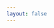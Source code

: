 ```yaml
---
layout: false
---
```


<script setup>
  import BatchActions from './BatchActions'

</script>

<ClientOnly>
  <div class="wk-demo">
    <BatchActions />
  </div>
</ClientOnly>
